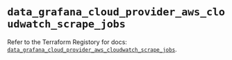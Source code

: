 # `data_grafana_cloud_provider_aws_cloudwatch_scrape_jobs`

Refer to the Terraform Registory for docs: [`data_grafana_cloud_provider_aws_cloudwatch_scrape_jobs`](https://registry.terraform.io/providers/grafana/grafana/3.16.0/docs/data-sources/cloud_provider_aws_cloudwatch_scrape_jobs).
